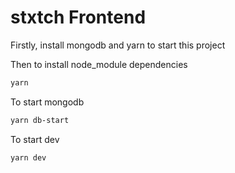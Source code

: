 # stxtch Frontend
Firstly, install mongodb and yarn to start this project

Then to install node_module dependencies
```bash
yarn
```

To start mongodb
```bash
yarn db-start
```

To start dev
```bash
yarn dev
```